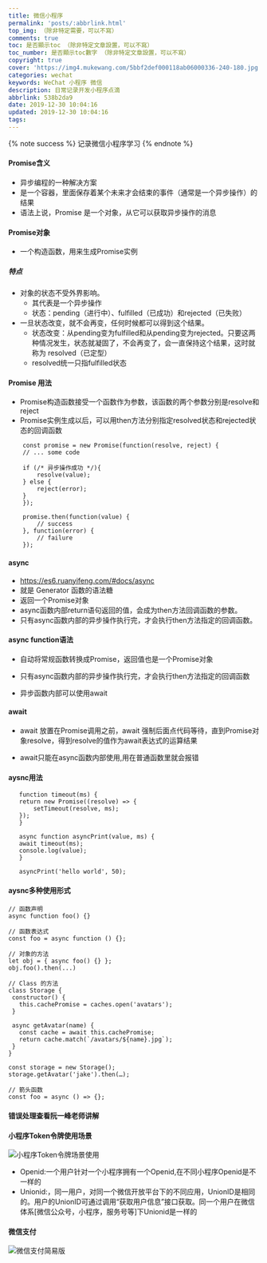 ```yaml
---
title: 微信小程序
permalink: 'posts/:abbrlink.html'
top_img: （除非特定需要，可以不寫）
comments: true
toc: 是否顯示toc （除非特定文章設置，可以不寫）
toc_number: 是否顯示toc數字 （除非特定文章設置，可以不寫）
copyright: true
cover: 'https://img4.mukewang.com/5bbf2def000118ab06000336-240-180.jpg'
categories: wechat
keywords: WeChat 小程序 微信
description: 日常记录开发小程序点滴
abbrlink: 538b2da9
date: 2019-12-30 10:04:16
updated: 2019-12-30 10:04:16
tags:
---
```

<meta name="referrer" content="never">
<blockquote class="blockquote-center"></blockquote>
{% note success %}
记录微信小程序学习
{% endnote %}

#### Promise含义
- 异步编程的一种解决方案
- 是一个容器，里面保存着某个未来才会结束的事件（通常是一个异步操作）的结果
- 语法上说，Promise 是一个对象，从它可以获取异步操作的消息
#### Promise对象
-  一个构造函数，用来生成Promise实例
##### 特点
- 对象的状态不受外界影响。
    - 其代表是一个异步操作
    - 状态：pending（进行中）、fulfilled（已成功）和rejected（已失败）
- 一旦状态改变，就不会再变，任何时候都可以得到这个结果。
    - 状态改变：从pending变为fulfilled和从pending变为rejected。只要这两种情况发生，状态就凝固了，不会再变了，会一直保持这个结果，这时就称为 resolved（已定型）
    - resolved统一只指fulfilled状态
#### Promise 用法
- Promise构造函数接受一个函数作为参数，该函数的两个参数分别是resolve和reject
- Promise实例生成以后，可以用then方法分别指定resolved状态和rejected状态的回调函数
```
    const promise = new Promise(function(resolve, reject) {
    // ... some code

    if (/* 异步操作成功 */){
        resolve(value);
    } else {
        reject(error);
    }
    });

    promise.then(function(value) {
        // success
    }, function(error) {
        // failure
    });
```
#### async
-  https://es6.ruanyifeng.com/#docs/async
-  就是 Generator 函数的语法糖
-  返回一个Promise对象
-  async函数内部return语句返回的值，会成为then方法回调函数的参数。
-  只有async函数内部的异步操作执行完，才会执行then方法指定的回调函数。
#### async function语法
- 自动将常规函数转换成Promise，返回值也是一个Promise对象

- 只有async函数内部的异步操作执行完，才会执行then方法指定的回调函数

- 异步函数内部可以使用await
#### await
- await 放置在Promise调用之前，await 强制后面点代码等待，直到Promise对象resolve，得到resolve的值作为await表达式的运算结果

- await只能在async函数内部使用,用在普通函数里就会报错
#### aysnc用法
 ```
    function timeout(ms) {
    return new Promise((resolve) => {
        setTimeout(resolve, ms);
    });
    }

    async function asyncPrint(value, ms) {
    await timeout(ms);
    console.log(value);
    }

    asyncPrint('hello world', 50);
 ```
 #### aysnc多种使用形式
 ```
 // 函数声明
async function foo() {}

// 函数表达式
const foo = async function () {};

// 对象的方法
let obj = { async foo() {} };
obj.foo().then(...)

// Class 的方法
class Storage {
  constructor() {
    this.cachePromise = caches.open('avatars');
  }

  async getAvatar(name) {
    const cache = await this.cachePromise;
    return cache.match(`/avatars/${name}.jpg`);
  }
}

const storage = new Storage();
storage.getAvatar('jake').then(…);

// 箭头函数
const foo = async () => {};
 ```
#### 错误处理查看阮一峰老师讲解

#### 小程序Token令牌使用场景
![小程序Token令牌场景使用](https://upload-images.jianshu.io/upload_images/3098875-d088d07a3b75e9b0.png?imageMogr2/auto-orient/strip%7CimageView2/2/w/1240)
- Openid:一个用户针对一个小程序拥有一个Openid,在不同小程序Openid是不一样的
- Unionid:，同一用户，对同一个微信开放平台下的不同应用，UnionID是相同的。用户的UnionID可通过调用“获取用户信息”接口获取。同一个用户在微信体系[微信公众号，小程序，服务号等]下Unionid是一样的

#### 微信支付
![微信支付简易版](https://upload-images.jianshu.io/upload_images/3098875-fb23dbe77a49b791.png?imageMogr2/auto-orient/strip%7CimageView2/2/w/1240)
